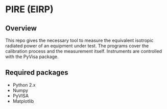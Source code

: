 PIRE (EIRP)
===========

Overview
--------
This repo gives the necessary tool to measure the equivalent isotropic radiated power of an equipment under test. The programs cover the calibration process and the measurement itself. Instruments are controlled with the PyVisa package.

Required packages
-----------------
* Python 2.x
* Numpy
* PyVISA
* Matplotlib
